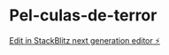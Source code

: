 # Pel-culas-de-terror

[Edit in StackBlitz next generation editor ⚡️](https://stackblitz.com/~/github.com/leandrofrancisco03/Pel-culas-de-terror)
